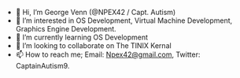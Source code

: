 - 👋 Hi, I’m George Venn (@NPEX42 / Capt. Autism)
- 👀 I’m interested in OS Development, Virtual Machine Development, Graphics Engine Development.
- 🌱 I’m currently learning OS Development
- 💞️ I’m looking to collaborate on The TINIX Kernal
- 📫 How to reach me; Email: Npex42@gmail.com, Twitter: CaptainAutism9.

<!---
NPEX42/NPEX42 is a ✨ special ✨ repository because its `README.md` (this file) appears on your GitHub profile.
You can click the Preview link to take a look at your changes.
--->
